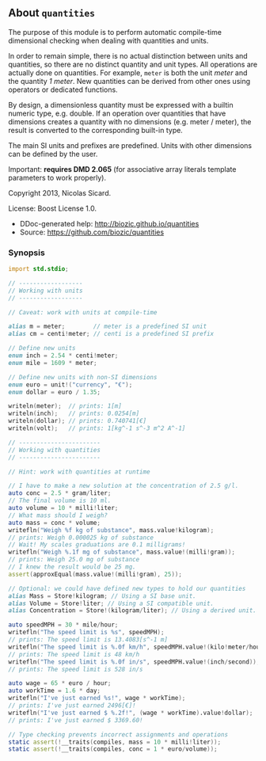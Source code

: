 ## About `quantities`

The purpose of this module is to perform automatic compile-time dimensional
checking when dealing with quantities and units.

In order to remain simple, there is no actual distinction between units and
quantities, so there are no distinct quantity and unit types. All operations
are actually done on quantities. For example, `meter` is both the unit _meter_
and the quantity _1 meter_. New quantities can be derived from other ones using
operators or dedicated functions.

By design, a dimensionless quantity must be expressed with a builtin numeric
type, e.g. double. If an operation over quantities that have dimensions creates
a quantity with no dimensions (e.g. meter / meter), the result is converted to
the corresponding built-in type.

The main SI units and prefixes are predefined. Units with other dimensions can
be defined by the user.

Important: **requires DMD 2.065** (for associative array literals template
parameters to work properly).

Copyright 2013, Nicolas Sicard.

License: Boost License 1.0.

* DDoc-generated help: http://biozic.github.io/quantities
* Source: https://github.com/biozic/quantities

### Synopsis

```d
import std.stdio;

// ------------------
// Working with units
// ------------------

// Caveat: work with units at compile-time

alias m = meter;        // meter is a predefined SI unit
alias cm = centi!meter; // centi is a predefined SI prefix

// Define new units
enum inch = 2.54 * centi!meter;
enum mile = 1609 * meter;

// Define new units with non-SI dimensions
enum euro = unit!("currency", "€");
enum dollar = euro / 1.35;

writeln(meter);  // prints: 1[m]
writeln(inch);   // prints: 0.0254[m]
writeln(dollar); // prints: 0.740741[€]
writeln(volt);   // prints: 1[kg^-1 s^-3 m^2 A^-1]

// -----------------------
// Working with quantities
// -----------------------

// Hint: work with quantities at runtime

// I have to make a new solution at the concentration of 2.5 g/l.
auto conc = 2.5 * gram/liter;
// The final volume is 10 ml.
auto volume = 10 * milli!liter;
// What mass should I weigh?
auto mass = conc * volume;
writefln("Weigh %f kg of substance", mass.value!kilogram); 
// prints: Weigh 0.000025 kg of substance
// Wait! My scales graduations are 0.1 milligrams!
writefln("Weigh %.1f mg of substance", mass.value!(milli!gram));
// prints: Weigh 25.0 mg of substance
// I knew the result would be 25 mg.
assert(approxEqual(mass.value!(milli!gram), 25));

// Optional: we could have defined new types to hold our quantities
alias Mass = Store!kilogram; // Using a SI base unit.
alias Volume = Store!liter; // Using a SI compatible unit.
alias Concentration = Store!(kilogram/liter); // Using a derived unit.

auto speedMPH = 30 * mile/hour;
writefln("The speed limit is %s", speedMPH);
// prints: The speed limit is 13.4083[s^-1 m]
writefln("The speed limit is %.0f km/h", speedMPH.value!(kilo!meter/hour));
// prints: The speed limit is 48 km/h
writefln("The speed limit is %.0f in/s", speedMPH.value!(inch/second));
// prints: The speed limit is 528 in/s

auto wage = 65 * euro / hour;
auto workTime = 1.6 * day;
writefln("I've just earned %s!", wage * workTime);
// prints: I've just earned 2496[€]!
writefln("I've just earned $ %.2f!", (wage * workTime).value!dollar);
// prints: I've just earned $ 3369.60!

// Type checking prevents incorrect assignments and operations
static assert(!__traits(compiles, mass = 10 * milli!liter));
static assert(!__traits(compiles, conc = 1 * euro/volume));
```
